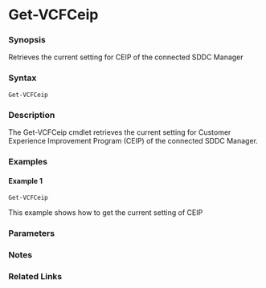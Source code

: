 # Get-VCFCeip

### Synopsis
Retrieves the current setting for CEIP of the connected SDDC Manager

### Syntax
```
Get-VCFCeip
```

### Description
The Get-VCFCeip cmdlet retrieves the current setting for Customer Experience Improvement Program (CEIP) of the connected SDDC Manager.

### Examples
#### Example 1
```
Get-VCFCeip
```
This example shows how to get the current setting of CEIP

### Parameters

### Notes

### Related Links
